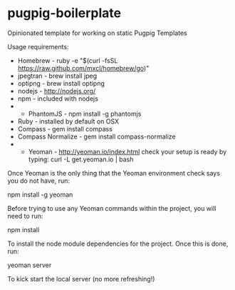 pugpig-boilerplate
==================

Opinionated template for working on static Pugpig Templates

Usage requirements:

* Homebrew - ruby -e "$(curl -fsSL https://raw.github.com/mxcl/homebrew/go)"
* jpegtran - brew install jpeg
* optipng - brew install optipng
* nodejs - http://nodejs.org/
* npm - included with nodejs
* * PhantomJS - npm install -g phantomjs
* Ruby - installed by default on OSX
* Compass - gem install compass
* Compass Normalize - gem install compass-normalize
* * Yeoman - http://yeoman.io/index.html check your setup is ready by typing: curl -L get.yeoman.io | bash

Once Yeoman is the only thing that the Yeoman environment check says you do not have, run:

npm install -g yeoman

Before trying to use any Yeoman commands within the project, you will need to run:

npm install

To install the node module dependencies for the project. Once this is done, run:

yeoman server

To kick start the local server (no more refreshing!)
